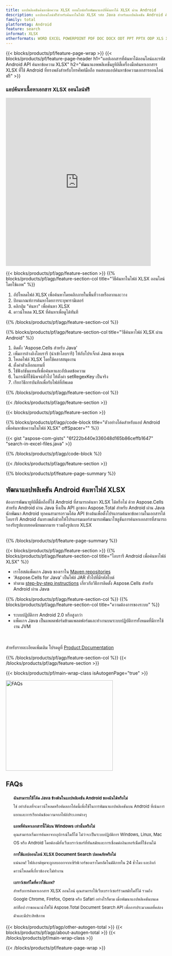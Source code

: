 ```yaml
---
title: แอปพลิเคชันค้นหาข้อความ XLSX ออนไลน์หรือพัฒนาแอปที่ค้นหาได้ XLSX ผ่าน Android
description: แอปออนไลน์ฟรีสำหรับค้นหาในไฟล์ XLSX รหัส Java สำหรับแอปพลิเคชัน Android ค้นหาข้อความไฟล์ XLSX
family: total
platformtag: Android
feature: search
informat: XLSX
otherformats: WORD EXCEL POWERPOINT PDF DOC DOCX ODT PPT PPTX ODP XLS XLSX ODS
---
```

{{< blocks/products/pf/feature-page-wrap >}}
{{< blocks/products/pf/feature-page-header h1="แอปเอกสารที่ค้นหาได้ออนไลน์และรหัส Android API ค้นหาข้อความ XLSX" h2="พัฒนาแอพพลิเคชั่นยูทิลิตี้เครื่องมือค้นหาเอกสาร XLSX ที่ใช้ Android ที่ทรงพลังสำหรับโทรศัพท์มือถือ ทดสอบแอปค้นหาข้อความเอกสารออนไลน์ฟรี" >}}


<div class="container-fluid agp-content bg-white aboutfile box-1 vh100 section nopbtm">
<div class=container>
<div class=row>
<div class="demobox tc col-md-12 padding-0">

<h3>แอปค้นหาเนื้อหาเอกสาร XLSX ออนไลน์ฟรี</h3>

<iframe style="border: none; height: 526px;" scrolling="no" src="https://products.aspose.app/total/search/embed&h1&h2" id="child-iframe" width="90%"></iframe>

</div></div>
</div></div>

{{< blocks/products/pf/agp/feature-section >}}
{{% blocks/products/pf/agp/feature-section-col title="วิธีค้นหาในไฟล์ XLSX ออนไลน์โดยใช้แอพ" %}}

1. อัปโหลดไฟล์ XLSX เพื่อค้นหาโดยคลิกภายในพื้นที่วางหรือลากและวาง
1. ป้อนเกณฑ์การค้นหาโดยการระบุพารามิเตอร์
1. คลิกปุ่ม "ค้นหา" เพื่อค้นหา XLSX
1. ดาวน์โหลด XLSX ที่ค้นหาเพื่อดูได้ทันที

{{% /blocks/products/pf/agp/feature-section-col %}}

{{% blocks/products/pf/agp/feature-section-col title="วิธีค้นหาไฟล์ XLSX ผ่าน Android" %}}

1. ติดตั้ง 'Aspose.Cells สำหรับ Java'
1. เพิ่มการอ้างอิงไลบรารี (นำเข้าไลบรารี) ให้กับโปรเจ็กต์ Java ของคุณ
1. โหลดไฟล์ XLSX โดยใช้คลาสสมุดงาน
1. ตั้งค่าตัวเลือกแทนที่
1. ใช้ฟังก์ชันแทนที่เพื่อค้นหาและอัปเดตข้อความ
1. ในกรณีที่ใช้นิพจน์ทั่วไป ให้ตั้งค่า setRegexKey เป็นจริง
1. เรียกวิธีการบันทึกเพื่อรับไฟล์ที่อัพเดต

{{% /blocks/products/pf/agp/feature-section-col %}}

{{< /blocks/products/pf/agp/feature-section >}}


{{< blocks/products/pf/agp/feature-section >}}

{{% blocks/products/pf/agp/code-block title="ตัวอย่างโค้ดสำหรับแอป Android เพื่อค้นหาข้อความในไฟล์ XLSX" offSpacer="" %}}

{{< gist "aspose-com-gists" "6f222b440e336048d165b86ceffb1647" "search-in-excel-files.java" >}}

{{% /blocks/products/pf/agp/code-block %}}

{{< /blocks/products/pf/agp/feature-section >}}

{{% blocks/products/pf/feature-page-summary %}}


<h2>พัฒนาแอปพลิเคชัน Android ค้นหาไฟล์ XLSX</h2>

ต้องการพัฒนายูทิลิตี้มือถือที่ใช้ Android ที่สามารถค้นหา XLSX ได้หรือไม่ ด้วย Aspose.Cells สำหรับ Android ผ่าน Java ซึ่งเป็น API ลูกของ Aspose.Total สำหรับ Android ผ่าน Java นักพัฒนา Android ทุกคนสามารถรวมโค้ด API ข้างต้นเพื่อตั้งโปรแกรมค้นหาข้อความในเอกสารได้ ไลบรารี Android อันทรงพลังช่วยให้โปรแกรมเมอร์สามารถพัฒนาโซลูชันการค้นหาเอกสารที่สามารถรองรับรูปแบบยอดนิยมมากมาย รวมถึงรูปแบบ XLSX<br /><br />

{{% /blocks/products/pf/feature-page-summary %}}

{{< blocks/products/pf/agp/feature-section >}}
{{% blocks/products/pf/agp/feature-section-col title="ไลบรารี Android เพื่อค้นหาไฟล์ XLSX" %}}

- เราโฮสต์แพ็คเกจ Java ของเราใน [Maven repositories](https://docs.aspose.com/cells/java/aspose-cells-for-android-via-java-installation/#install-asposecells-for-android-via-java-from-maven-repository) 
- 'Aspose.Cells for Java' เป็นไฟล์ JAR ทั่วไปที่มีรหัสไบต์ 
- ทำตาม [step-by-step instructions](https://docs.aspose.com/cells/java/aspose-cells-for-android-via-java-installation/) เกี่ยวกับวิธีการติดตั้ง Aspose.Cells สำหรับ Android ผ่าน Java

{{% /blocks/products/pf/agp/feature-section-col %}}
{{% blocks/products/pf/agp/feature-section-col title="ความต้องการของระบบ" %}}

- ระบบปฏิบัติการ Android 2.0 หรือสูงกว่า
- แพ็คเกจ Java เป็นแพลตฟอร์มข้ามแพลตฟอร์มและทำงานบนระบบปฏิบัติการทั้งหมดที่มีการใช้งาน JVM

<br /><br />
สำหรับรายละเอียดเพิ่มเติม โปรดดูที่ [Product Documentation](https://docs.aspose.com/cells/java/aspose-cells-for-android-via-java-installation/#system-requirements)

{{% /blocks/products/pf/agp/feature-section-col %}}
{{< /blocks/products/pf/agp/feature-section >}}


{{< blocks/products/pf/main-wrap-class isAutogenPage="true" >}}

<style>.howtolist li{margin-right: 0!important;line-height: 26px;position: relative;margin-bottom: 10px;font-size: 13px;list-style-type: none;}</style>
<div class="col-md-12 tl bg-gray-dark howtolist section">
  <a class="anchor" name="faqpage"></a>
  <div class="container tl dflex" itemscope="" itemtype="https://schema.org/FAQPage">
      <div class="col-md-4 howtosectiongfx">
          <img class="social-panel-hide-on-mobile" src="https://www.groupdocs.cloud/templates/brand/images/groupdocs/conversion/groupdocs_conversion-brand.png" alt="FAQs" width="335" height="283">
      </div>
      <div class="howtosection col-md-8">
          <div>
              <h2>FAQs</h2>
                           <ul>
                  <li itemscope="" itemprop="mainEntity" itemtype="https://schema.org/Question">
                      <div>
                          <span itemprop="name"><b>ฉันสามารถใช้โค้ด Java ข้างต้นในแอปพลิเคชัน Android ของฉันได้หรือไม่</b></span>
                      </div>
                      <div itemscope="" itemprop="acceptedAnswer" itemtype="https://schema.org/Answer">
                          <span itemprop="text">ใช่ อย่าลังเลที่จะดาวน์โหลดหรือคัดลอกโค้ดนี้เพื่อใช้ในการพัฒนาแอปพลิเคชันบน Android ที่เน้นการแยกและการเรียกค้นข้อความจากไฟล์ประเภทต่างๆ</span>
                      </div>
                  </li>
                  <li itemscope="" itemprop="mainEntity" itemtype="https://schema.org/Question">
                      <div>
                          <span itemprop="name"><b>แอพที่ค้นหาเอกสารนี้ได้บน Windows เท่านั้นหรือไม่</b></span>
                      </div>
                      <div itemscope="" itemprop="acceptedAnswer" itemtype="https://schema.org/Answer">
                          <span itemprop="text">คุณสามารถเริ่มการค้นหาจากอุปกรณ์ใดก็ได้ ไม่ว่าจะเป็นระบบปฏิบัติการ Windows, Linux, Mac OS หรือ Android โดยต้องมีทั้งเว็บเบราว์เซอร์ที่ทันสมัยและการเชื่อมต่ออินเทอร์เน็ตที่ใช้งานได้</span>
                      </div>
                  </li>
                  <li itemscope="" itemprop="mainEntity" itemtype="https://schema.org/Question">
                      <div>
                          <span itemprop="name"><b>การใช้แอปออนไลน์ XLSX Document Search ปลอดภัยหรือไม่</b></span>
                      </div>
                      <div itemscope="" itemprop="acceptedAnswer" itemtype="https://schema.org/Answer">
                          <span itemprop="text">แน่นอน! ไฟล์เอาต์พุตจะถูกลบออกจากเซิร์ฟเวอร์ของเราโดยอัตโนมัติภายใน 24 ชั่วโมง และลิงก์ดาวน์โหลดที่เกี่ยวข้องจะไม่ทำงาน</span>
                      </div>
                  </li>                 
                  <li itemscope="" itemprop="mainEntity" itemtype="https://schema.org/Question">
                      <div>
                          <span itemprop="name"><b>เบราว์เซอร์ใดที่ควรใช้แอพ?</b></span>
                      </div>
                      <div itemscope="" itemprop="acceptedAnswer" itemtype="https://schema.org/Answer">
                          <span itemprop="text">สำหรับการค้นหาเอกสาร XLSX ออนไลน์ คุณสามารถใช้เว็บเบราว์เซอร์ร่วมสมัยใดก็ได้ รวมถึง Google Chrome, Firefox, Opera หรือ Safari อย่างไรก็ตาม เมื่อพัฒนาแอปพลิเคชันบนเดสก์ท็อป เราขอแนะนำให้ใช้ Aspose.Total Document Search API เพื่อการประมวลผลที่คล่องตัวและมีประสิทธิภาพ</span>
                      </div>
                  </li>
              </ul>
          </div>
      </div>
  </div>

{{< blocks/products/pf/agp/other-autogen-total >}}
{{< blocks/products/pf/agp/about-autogen-total >}}
{{< /blocks/products/pf/main-wrap-class >}}

{{< /blocks/products/pf/feature-page-wrap >}}